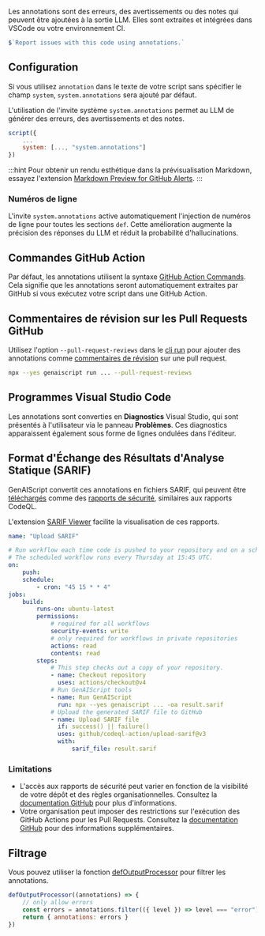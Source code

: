 Les annotations sont des erreurs, des avertissements ou des notes qui peuvent être ajoutées à la sortie LLM. Elles sont extraites et intégrées dans VSCode ou votre environnement CI.

```js "annotations"
$`Report issues with this code using annotations.`
```

## Configuration

Si vous utilisez `annotation` dans le texte de votre script sans spécifier le champ `system`, `system.annotations` sera ajouté par défaut.

L'utilisation de l'invite système `system.annotations` permet au LLM de générer des erreurs, des avertissements et des notes.

```js ""system.annotations""
script({
    ...
    system: [..., "system.annotations"]
})
```

:::hint
Pour obtenir un rendu esthétique dans la prévisualisation Markdown, essayez l'extension [Markdown Preview for GitHub Alerts](https://marketplace.visualstudio.com/items?itemName=yahyabatulu.vscode-markdown-alert).
:::

### Numéros de ligne

L'invite `system.annotations` active automatiquement l'injection de numéros de ligne pour toutes les sections `def`. Cette amélioration
augmente la précision des réponses du LLM et réduit la probabilité d'hallucinations.

## Commandes GitHub Action

Par défaut, les annotations utilisent la syntaxe [GitHub Action Commands](https://docs.github.com/en/actions/using-workflows/workflow-commands-for-github-actions#setting-an-error-message).
Cela signifie que les annotations seront automatiquement extraites par GitHub si vous exécutez votre script dans une GitHub Action.

## Commentaires de révision sur les Pull Requests GitHub

Utilisez l'option `--pull-request-reviews` dans le [cli run](../../../reference/reference/cli/run/#pull-request-reviews/) pour ajouter des annotations comme [commentaires de révision](https://docs.github.com/en/pull-requests/collaborating-with-pull-requests/reviewing-changes-in-pull-requests/commenting-on-a-pull-request#about-pull-request-comments) sur une pull request.

```sh "cli"
npx --yes genaiscript run ... --pull-request-reviews
```

## Programmes Visual Studio Code

Les annotations sont converties en **Diagnostics** Visual Studio, qui sont présentés à l'utilisateur
via le panneau **Problèmes**. Ces diagnostics apparaissent également sous forme de lignes ondulées dans l'éditeur.

## Format d'Échange des Résultats d'Analyse Statique (SARIF)

GenAIScript convertit ces annotations en fichiers SARIF, qui peuvent être [téléchargés](https://docs.github.com/en/code-security/code-scanning/integrating-with-code-scanning/uploading-a-sarif-file-to-github) comme des [rapports de sécurité](https://docs.github.com/en/code-security/code-scanning/integrating-with-code-scanning/sarif-support-for-code-scanning), similaires aux rapports CodeQL.

L'extension [SARIF Viewer](https://marketplace.visualstudio.com/items?itemName=MS-SarifVSCode.sarif-viewer)
facilite la visualisation de ces rapports.

```yaml title="GitHub Action"
name: "Upload SARIF"

# Run workflow each time code is pushed to your repository and on a schedule.
# The scheduled workflow runs every Thursday at 15:45 UTC.
on:
    push:
    schedule:
        - cron: "45 15 * * 4"
jobs:
    build:
        runs-on: ubuntu-latest
        permissions:
            # required for all workflows
            security-events: write
            # only required for workflows in private repositories
            actions: read
            contents: read
        steps:
            # This step checks out a copy of your repository.
            - name: Checkout repository
              uses: actions/checkout@v4
            # Run GenAIScript tools
            - name: Run GenAIScript
              run: npx --yes genaiscript ... -oa result.sarif
            # Upload the generated SARIF file to GitHub
            - name: Upload SARIF file
              if: success() || failure()
              uses: github/codeql-action/upload-sarif@v3
              with:
                  sarif_file: result.sarif
```

### Limitations

* L'accès aux rapports de sécurité peut varier en fonction de la visibilité de votre dépôt et des règles organisationnelles. Consultez la [documentation GitHub](https://docs.github.com/en/repositories/managing-your-repositorys-settings-and-features/enabling-features-for-your-repository/managing-security-and-analysis-settings-for-your-repository#granting-access-to-security-alerts) pour plus d'informations.
* Votre organisation peut imposer des restrictions sur l'exécution des GitHub Actions pour les Pull Requests.
  Consultez la [documentation GitHub](https://docs.github.com/en/repositories/managing-your-repositorys-settings-and-features/enabling-features-for-your-repository/managing-github-actions-settings-for-a-repository#about-github-actions-permissions-for-your-repository) pour des informations supplémentaires.

## Filtrage

Vous pouvez utiliser la fonction [defOutputProcessor](../../../reference/reference/scripts/custom-output/) pour filtrer les annotations.

```js "defOutputProcessor"
defOutputProcessor((annotations) => {
    // only allow errors
    const errors = annotations.filter(({ level }) => level === "error")
    return { annotations: errors }
})
```